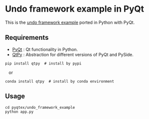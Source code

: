 # Undo framework example in PyQt
This is the [undo framework example](http://doc.qt.io/qt-5/qtwidgets-tools-undoframework-example.html) ported in Python with PyQt.

## Requirements
- [PyQt](https://riverbankcomputing.com/software/pyqt/intro) : Qt functionality in Python.
- [QtPy](https://github.com/spyder-ide/qtpy) : Abstraction for different versions of PyQt and PySide.

```
pip install qtpy  # install by pypi
```

&nbsp;&nbsp;&nbsp;or

```
conda install qtpy  # install by conda environment
```

## Usage
```
cd pyqtex/undo_framework_example
python app.py
```
